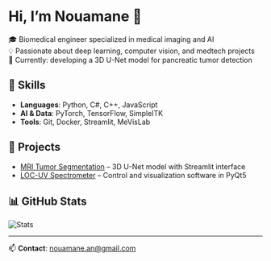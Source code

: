 # Hi, I’m Nouamane 👋

🎓 Biomedical engineer specialized in medical imaging and AI  
💡 Passionate about deep learning, computer vision, and medtech projects  
🚀 Currently: developing a 3D U-Net model for pancreatic tumor detection  

## 🔧 Skills
- **Languages**: Python, C#, C++, JavaScript
- **AI & Data**: PyTorch, TensorFlow, SimpleITK
- **Tools**: Git, Docker, Streamlit, MeVisLab

## 📌 Projects
- [MRI Tumor Segmentation](https://github.com/Neuromancien/tumor-segmentation) – 3D U-Net model with Streamlit interface
- [LOC-UV Spectrometer](https://github.com/Neuromancien/spectrometer) – Control and visualization software in PyQt5

## 📊 GitHub Stats
![Stats](https://github-readme-stats.vercel.app/api?username=Neuromancien&show_icons=true&theme=radical)

---
📫 **Contact**: nouamane.an@gmail.com
